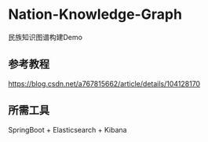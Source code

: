 # Nation-Knowledge-Graph
民族知识图谱构建Demo
## 参考教程
https://blog.csdn.net/a767815662/article/details/104128170
## 所需工具
SpringBoot + Elasticsearch + Kibana
